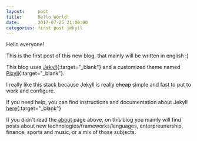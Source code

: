 ```yaml
---
layout:     post
title:      Hello World!
date:       2017-07-25 21:00:00
categories: first post jekyll
---
```

Hello everyone!

This is the first post of this new blog, that mainly will be written in english :)

This blog uses [Jekyll](https://jekyllrb.com/){:target="_blank"} and a customized theme named [Pixyll](https://github.com/johnotander/pixyll){:target="_blank"}.

I really like this stack because Jekyll is really ~~cheap~~ simple and fast to put to work and configure.

If you need help, you can find instructions and documentation about Jekyll [here](https://jekyllrb.com/docs/home/){:target="_blank"}

If you didn't read the [about](/about) page above, on this blog you mainly will find posts about new technologies/frameworks/languages, enterpreunership, finance, sports and music, or a mix of those subjects.


